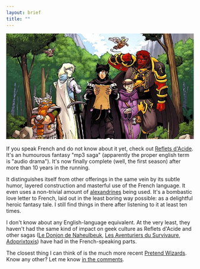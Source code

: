 ```yaml
---
layout: brief
title: ""
---
```


![](/reflets-d-acides-fini/rda.jpg)

If you speak French and do not know about it yet, check out [Reflets d'Acide].
It's an humourous fantasy "mp3 saga" (apparently the proper english term is
"audio drama"). It's now finally complete (well, the first season) after more
than 10 years in the running.

[Reflets d'Acide]: http://www.refletsdacide.com/presentation/

It distinguishes itself from other offerings in the same vein by its subtle
humor, layered construction and masterful use of the French language. It even
uses a non-trivial amount of [alexandrines] being used. It's a bombastic love
letter to French, laid out in the least boring way possible: as a delightful
heroic fantasy tale. I still find things in there after listening to it at least
ten times.

[alexandrines]: https://en.wiktionary.org/wiki/alexandrine#English

I don't know about any English-language equivalent. At the very least, they
haven't had the same kind of impact on geek culture as Reflets d'Acide and other
sagas ([Le Donjon de Naheulbeuk], [Les Aventuriers du Survivaure],
[Adoprixtoxis]) have had in the French-speaking parts.

The closest thing I can think of is the much more recent [Pretend Wizards]. Know
any other? Let me know [in the comments].

[Le Donjon de Naheulbeuk]: http://www.penofchaos.com/warham/donjon-resume.htm
[Les Aventuriers du Survivaure]: http://www.knarfworld.net/episodes
[Adoprixtoxis]: http://www.adoprixtoxis.com/lite/download/adop_downloads.php

[Pretend Wizards]: http://www.pretendwizards.com/
[in the comments]: /reflets-d-acides-fini/#disqus_thread
